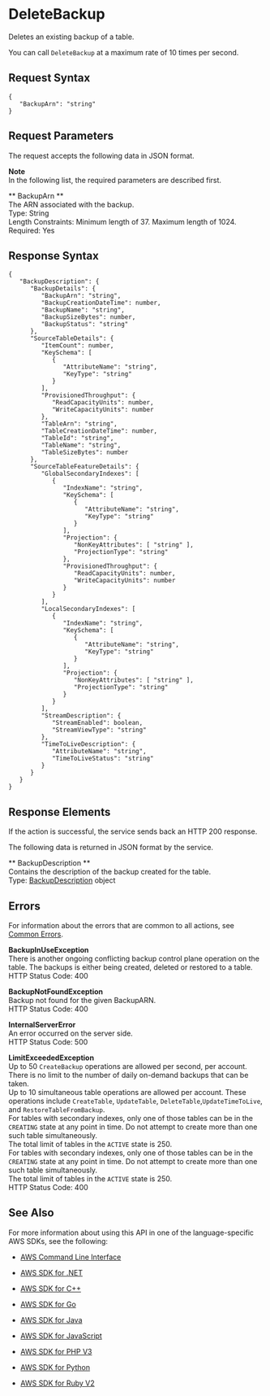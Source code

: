 # DeleteBackup<a name="API_DeleteBackup"></a>

Deletes an existing backup of a table\.

You can call `DeleteBackup` at a maximum rate of 10 times per second\.

## Request Syntax<a name="API_DeleteBackup_RequestSyntax"></a>

```
{
   "BackupArn": "string"
}
```

## Request Parameters<a name="API_DeleteBackup_RequestParameters"></a>

The request accepts the following data in JSON format\.

**Note**  
In the following list, the required parameters are described first\.

 ** BackupArn **   
The ARN associated with the backup\.  
Type: String  
Length Constraints: Minimum length of 37\. Maximum length of 1024\.  
Required: Yes

## Response Syntax<a name="API_DeleteBackup_ResponseSyntax"></a>

```
{
   "BackupDescription": { 
      "BackupDetails": { 
         "BackupArn": "string",
         "BackupCreationDateTime": number,
         "BackupName": "string",
         "BackupSizeBytes": number,
         "BackupStatus": "string"
      },
      "SourceTableDetails": { 
         "ItemCount": number,
         "KeySchema": [ 
            { 
               "AttributeName": "string",
               "KeyType": "string"
            }
         ],
         "ProvisionedThroughput": { 
            "ReadCapacityUnits": number,
            "WriteCapacityUnits": number
         },
         "TableArn": "string",
         "TableCreationDateTime": number,
         "TableId": "string",
         "TableName": "string",
         "TableSizeBytes": number
      },
      "SourceTableFeatureDetails": { 
         "GlobalSecondaryIndexes": [ 
            { 
               "IndexName": "string",
               "KeySchema": [ 
                  { 
                     "AttributeName": "string",
                     "KeyType": "string"
                  }
               ],
               "Projection": { 
                  "NonKeyAttributes": [ "string" ],
                  "ProjectionType": "string"
               },
               "ProvisionedThroughput": { 
                  "ReadCapacityUnits": number,
                  "WriteCapacityUnits": number
               }
            }
         ],
         "LocalSecondaryIndexes": [ 
            { 
               "IndexName": "string",
               "KeySchema": [ 
                  { 
                     "AttributeName": "string",
                     "KeyType": "string"
                  }
               ],
               "Projection": { 
                  "NonKeyAttributes": [ "string" ],
                  "ProjectionType": "string"
               }
            }
         ],
         "StreamDescription": { 
            "StreamEnabled": boolean,
            "StreamViewType": "string"
         },
         "TimeToLiveDescription": { 
            "AttributeName": "string",
            "TimeToLiveStatus": "string"
         }
      }
   }
}
```

## Response Elements<a name="API_DeleteBackup_ResponseElements"></a>

If the action is successful, the service sends back an HTTP 200 response\.

The following data is returned in JSON format by the service\.

 ** BackupDescription **   
Contains the description of the backup created for the table\.  
Type: [BackupDescription](API_BackupDescription.md) object

## Errors<a name="API_DeleteBackup_Errors"></a>

For information about the errors that are common to all actions, see [Common Errors](CommonErrors.md)\.

 **BackupInUseException**   
There is another ongoing conflicting backup control plane operation on the table\. The backups is either being created, deleted or restored to a table\.  
HTTP Status Code: 400

 **BackupNotFoundException**   
Backup not found for the given BackupARN\.   
HTTP Status Code: 400

 **InternalServerError**   
An error occurred on the server side\.  
HTTP Status Code: 500

 **LimitExceededException**   
Up to 50 `CreateBackup` operations are allowed per second, per account\. There is no limit to the number of daily on\-demand backups that can be taken\.   
Up to 10 simultaneous table operations are allowed per account\. These operations include `CreateTable`, `UpdateTable`, `DeleteTable`,`UpdateTimeToLive`, and `RestoreTableFromBackup`\.   
For tables with secondary indexes, only one of those tables can be in the `CREATING` state at any point in time\. Do not attempt to create more than one such table simultaneously\.  
The total limit of tables in the `ACTIVE` state is 250\.  
For tables with secondary indexes, only one of those tables can be in the `CREATING` state at any point in time\. Do not attempt to create more than one such table simultaneously\.  
The total limit of tables in the `ACTIVE` state is 250\.  
HTTP Status Code: 400

## See Also<a name="API_DeleteBackup_SeeAlso"></a>

For more information about using this API in one of the language\-specific AWS SDKs, see the following:

+  [AWS Command Line Interface](http://docs.aws.amazon.com/goto/aws-cli/dynamodb-2012-08-10/DeleteBackup) 

+  [AWS SDK for \.NET](http://docs.aws.amazon.com/goto/DotNetSDKV3/dynamodb-2012-08-10/DeleteBackup) 

+  [AWS SDK for C\+\+](http://docs.aws.amazon.com/goto/SdkForCpp/dynamodb-2012-08-10/DeleteBackup) 

+  [AWS SDK for Go](http://docs.aws.amazon.com/goto/SdkForGoV1/dynamodb-2012-08-10/DeleteBackup) 

+  [AWS SDK for Java](http://docs.aws.amazon.com/goto/SdkForJava/dynamodb-2012-08-10/DeleteBackup) 

+  [AWS SDK for JavaScript](http://docs.aws.amazon.com/goto/AWSJavaScriptSDK/dynamodb-2012-08-10/DeleteBackup) 

+  [AWS SDK for PHP V3](http://docs.aws.amazon.com/goto/SdkForPHPV3/dynamodb-2012-08-10/DeleteBackup) 

+  [AWS SDK for Python](http://docs.aws.amazon.com/goto/boto3/dynamodb-2012-08-10/DeleteBackup) 

+  [AWS SDK for Ruby V2](http://docs.aws.amazon.com/goto/SdkForRubyV2/dynamodb-2012-08-10/DeleteBackup) 